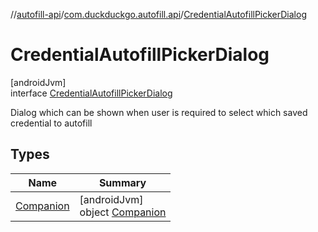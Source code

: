 //[autofill-api](../../../index.md)/[com.duckduckgo.autofill.api](../index.md)/[CredentialAutofillPickerDialog](index.md)

# CredentialAutofillPickerDialog

[androidJvm]\
interface [CredentialAutofillPickerDialog](index.md)

Dialog which can be shown when user is required to select which saved credential to autofill

## Types

| Name | Summary |
|---|---|
| [Companion](-companion/index.md) | [androidJvm]<br>object [Companion](-companion/index.md) |
